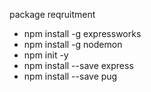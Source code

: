 package reqruitment

- npm install -g expressworks
- npm install -g nodemon
- npm init -y
- npm install --save express
- npm install --save pug